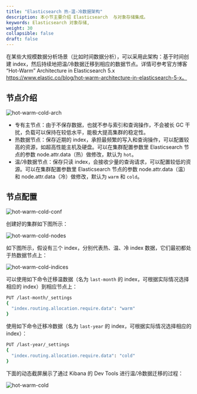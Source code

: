 ```yaml
---
title: "Elasticsearch 热-温-冷数据架构"
description: 本小节主要介绍 Elasticsearch  与对象存储集成。
keywords: Elasticsearch 对象存储,
weight: 30
collapsible: false
draft: false
---
```


在某些大规模数据分析场景（比如时间数据分析），可以采用此架构：基于时间创建 index，然后持续地把温/冷数据迁移到相应的数据节点。详情可参考官方博客 “Hot-Warm” Architecture in Elasticsearch 5.x https://www.elastic.co/blog/hot-warm-architecture-in-elasticsearch-5-x。

## 节点介绍

![hot-warm-cold-arch](../../_images/hot-warm-cold-arch.png)

* 专有主节点：由于不保存数据，也就不参与索引和查询操作，不会被长 GC 干扰，负载可以保持在较低水平，能极大提高集群的稳定性。
* 热数据节点：保存近期的 index，承担最频繁的写入和查询操作，可以配置较高的资源，如超高性能主机及硬盘。可以在集群配置参数里 Elasticsearch 节点的参数 node.attr.data（热）做修改，默认为 `hot`。
* 温/冷数据节点：保存只读 index，会接收少量的查询请求，可以配置较低的资源。可以在集群配置参数里 Elasticsearch 节点的参数 node.attr.data（温）和 node.attr.data（冷）做修改，默认为 `warm` 和 `cold`。

## 节点配置

![hot-warm-cold-conf](../../_images/hot-warm-cold-conf.png)

创建好的集群如下图所示：

![hot-warm-cold-nodes](../../_images/hot-warm-cold-nodes.png)

如下图所示，假设有三个 index，分别代表热、温、冷 index 数据，它们最初都处于热数据节点上：

![hot-warm-cold-indices](../../_images/hot-warm-cold-indices.png)

可以使用如下命令迁移温数据（名为 `last-month` 的 index，可根据实际情况选择相应的 index）到相应节点上：

```bash
PUT /last-month/_settings
{
  "index.routing.allocation.require.data": "warm"
}
```

使用如下命令迁移冷数据（名为 `last-year` 的 index，可根据实际情况选择相应的 index）：

```bash
PUT /last-year/_settings
{
  "index.routing.allocation.require.data": "cold"
}
```

下面的动态截屏展示了通过 Kibana 的 Dev Tools 进行温/冷数据迁移的过程：

![hot-warm-cold](../../_images/hot-warm-cold.gif)
